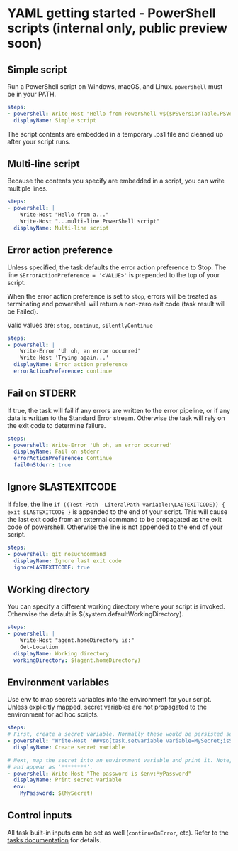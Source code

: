 # YAML getting started - PowerShell scripts (internal only, public preview soon)

## Simple script

Run a PowerShell script on Windows, macOS, and Linux. `powershell` must be in your PATH.

```yaml
steps:
- powershell: Write-Host "Hello from PowerShell v$($PSVersionTable.PSVersion.Major)"
  displayName: Simple script
```

The script contents are embedded in a temporary .ps1 file and cleaned up after your script runs.

## Multi-line script

Because the contents you specify are embedded in a script, you can write multiple lines.

```yaml
steps:
- powershell: |
    Write-Host "Hello from a..."
    Write-Host "...multi-line PowerShell script"
  displayName: Multi-line script
```

## Error action preference

Unless specified, the task defaults the error action preference to Stop. The line
`$ErrorActionPreference = '<VALUE>'` is prepended to the top of your script.

When the error action preference is set to `stop`, errors will be treated as terminating and
powershell will return a non-zero exit code (task result will be Failed).

Valid values are: `stop`, `continue`, `silentlyContinue`

```yaml
steps:
- powershell: |
    Write-Error 'Uh oh, an error occurred'
    Write-Host 'Trying again...'
  displayName: Error action preference
  errorActionPreference: continue
```

## Fail on STDERR

If true, the task will fail if any errors are written to the error pipeline, or if any data
is written to the Standard Error stream. Otherwise the task will rely on the exit code to
determine failure.

```yaml
steps:
- powershell: Write-Error 'Uh oh, an error occurred'
  displayName: Fail on stderr
  errorActionPreference: Continue
  failOnStderr: true
```

## Ignore $LASTEXITCODE

If false, the line `if ((Test-Path -LiteralPath variable:\LASTEXITCODE)) { exit $LASTEXITCODE }`
is appended to the end of your script. This will cause the last exit code from an external command
to be propagated as the exit code of powershell. Otherwise the line is not appended to the end of your script.

```yaml
steps:
- powershell: git nosuchcommand
  displayName: Ignore last exit code
  ignoreLASTEXITCODE: true
```

## Working directory

You can specify a different working directory where your script is invoked. Otherwise the default is $(system.defaultWorkingDirectory).

```yaml
steps:
- powershell: |
    Write-Host "agent.homeDirectory is:"
    Get-Location
  displayName: Working directory
  workingDirectory: $(agent.homeDirectory)
```

## Environment variables

Use env to map secrets variables into the environment for your script. Unless explicitly mapped,
secret variables are not propagated to the environment for ad hoc scripts.

```yaml
steps:
# First, create a secret variable. Normally these would be persisted securely by the definition.
- powershell: "Write-Host '##vso[task.setvariable variable=MySecret;isSecret=true]My secret value'"
  displayName: Create secret variable

# Next, map the secret into an environment variable and print it. Note, secrets are masked in the log
# and appear as '********'.
- powershell: Write-Host "The password is $env:MyPassword"
  displayName: Print secret variable
  env:
    MyPassword: $(MySecret)
```

## Control inputs

All task built-in inputs can be set as well (`continueOnError`, etc). Refer to the [tasks documentation](yamlgettingstarted-tasks.md) for details.
